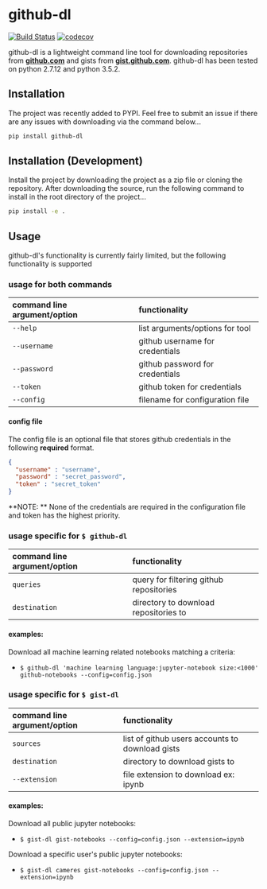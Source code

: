 # github-dl

[![Build Status](https://travis-ci.org/cameres/github-dl.svg?branch=master)](https://travis-ci.org/cameres/github-dl)
[![codecov](https://codecov.io/gh/cameres/github-dl/branch/master/graph/badge.svg)](https://codecov.io/gh/cameres/github-dl)

github-dl is a lightweight command line tool for downloading repositories from **[github.com](http://github.com)** and gists from **[gist.github.com](http://gist.github.com)**. github-dl has been tested on
python 2.7.12 and python 3.5.2.

## Installation
The project was recently added to PYPI. Feel free to submit an issue if there are any issues with downloading via the command below...

```bash
pip install github-dl
```

## Installation (Development)
Install the project by downloading the project as a zip file or cloning the repository. After downloading the source, run the following command to install in the root directory of the project...

```bash
pip install -e .
```

## Usage
github-dl's functionality is currently fairly limited, but the following functionality is supported

### usage for both commands
| command line argument/option | functionality |
| :------------- | :------------- |
| `--help` | list arguments/options for tool |
| `--username` | github username for credentials  |
| `--password` | github password for credentials |
| `--token` | github token for credentials |
| `--config` | filename for configuration file |

#### config file
The config file is an optional file that stores github credentials in the following **required** format.

```json
{
  "username" : "username",
  "password" : "secret_password",
  "token" : "secret_token"
}
```
**NOTE: ** None of the credentials are required in the configuration file and token has the highest priority.

### usage specific for `$ github-dl`

| command line argument/option | functionality |
| :------------- | :------------- |
| `queries` | query for filtering github repositories |
| `destination` | directory to download repositories to |

#### examples:

Download all machine learning related notebooks matching a criteria:
- `$ github-dl 'machine learning language:jupyter-notebook size:<1000' github-notebooks --config=config.json`


### usage specific for `$ gist-dl`

| command line argument/option | functionality |
| :------------- | :------------- |
| `sources` | list of github users accounts to download gists |
| `destination` | directory to download gists to |
| `--extension` | file extension to download ex: ipynb |

#### examples:

Download all public jupyter notebooks:
- `$ gist-dl gist-notebooks --config=config.json --extension=ipynb`

Download a specific user's public jupyter notebooks:
- `$ gist-dl cameres gist-notebooks --config=config.json --extension=ipynb`
